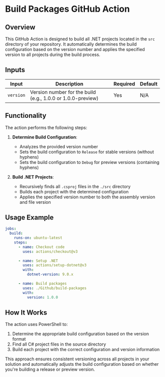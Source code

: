# Build Packages GitHub Action

## Overview
This GitHub Action is designed to build all .NET projects located in the `src` directory of your repository. It automatically determines the build configuration based on the version number and applies the specified version to all projects during the build process.

## Inputs

| Input | Description | Required | Default |
|-------|-------------|----------|---------|
| `version` | Version number for the build (e.g., 1.0.0 or 1.0.0-preview) | Yes | N/A |

## Functionality

The action performs the following steps:

1. **Determine Build Configuration**:
   - Analyzes the provided version number
   - Sets the build configuration to `Release` for stable versions (without hyphens)
   - Sets the build configuration to `Debug` for preview versions (containing hyphens)

2. **Build .NET Projects**:
   - Recursively finds all `.csproj` files in the `./src` directory
   - Builds each project with the determined configuration
   - Applies the specified version number to both the assembly version and file version

## Usage Example

```yaml
jobs:
  build:
    runs-on: ubuntu-latest
    steps:
      - name: Checkout code
        uses: actions/checkout@v3
        
      - name: Setup .NET
        uses: actions/setup-dotnet@v3
        with:
          dotnet-version: 9.0.x
          
      - name: Build packages
        uses: ./Github/build-packages
        with:
          version: 1.0.0
```

## How It Works

The action uses PowerShell to:
1. Determine the appropriate build configuration based on the version format
2. Find all C# project files in the source directory
3. Build each project with the correct configuration and version information

This approach ensures consistent versioning across all projects in your solution and automatically adjusts the build configuration based on whether you're building a release or preview version.